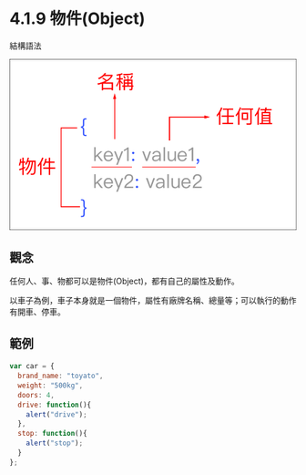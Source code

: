 # 4.1.9 物件\(Object\)

結構語法

![](/assets/object_basic1.png)

## 觀念

任何人、事、物都可以是物件\(Object\)，都有自己的屬性及動作。

以車子為例，車子本身就是一個物件，屬性有廠牌名稱、總量等；可以執行的動作有開車、停車。

## 範例

```js
var car = {
  brand_name: "toyato",
  weight: "500kg",
  doors: 4,
  drive: function(){
    alert("drive");
  },
  stop: function(){
    alert("stop");
  }  
};
```



